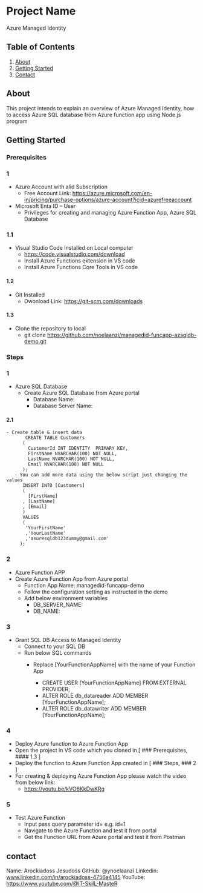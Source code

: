 # Project Name
Azure Managed Identity

## Table of Contents
1. [About](#about)
2. [Getting Started](#getting-started)
3. [Contact](#contact)

## About
This project intends to explain an overview of Azure Managed Identity, how to access Azure SQL database from Azure function app using Node.js program  

## Getting Started
### Prerequisites
### 1
- Azure Account with alid Subscription
  - Free Account Link: https://azure.microsoft.com/en-in/pricing/purchase-options/azure-account?icid=azurefreeaccount
- Microsoft Enta ID – User
  - Privileges for creating and managing Azure Function App, Azure SQL Database
### 1.1
- Visual Studio Code Installed on Local computer
  - https://code.visualstudio.com/download
  - Install Azure Functions extension in VS code
  - Install Azure Functions Core Tools in VS code
#### 1.2  
- Git Installed
  - Dwonload Link: https://git-scm.com/downloads
#### 1.3
- Clone the repository to local
  - git clone https://github.com/noelaanzi/managedid-funcapp-azsqldb-demo.git

### Steps
### 1
- Azure SQL Database
  - Create Azure SQL Database from Azure portal
    - Database Name: <Your DB Server Name>   
    - Database Server Name: <Your DB Name>
 #### 2.1 
    - Create table & insert data
           CREATE TABLE Customers
          (
            CustomerId INT IDENTITY  PRIMARY KEY,
            FirstName NVARCHAR(100) NOT NULL,
            LastName NVARCHAR(100) NOT NULL,
            Email NVARCHAR(100) NOT NULL
          );
       - You can add more data using the below script just changing the values
          INSERT INTO [Customers]
          (
            [FirstName]
          , [LastName]
          , [Email]
          )
          VALUES
          (
           'YourFirstName'
           ,'YourLastName'
           ,'asuresqldb123dummy@gmail.com'
         );
### 2
- Azure Function APP
- Create Azure Function App from Azure portal
  - Function App Name: managedid-funcapp-demo
  - Follow the configuration setting as instructed in the demo
  - Add below environment variables
    - DB_SERVER_NAME:<Your DB Server Name> 
    - DB_NAME: <Your DB Name>
### 3
- Grant SQL DB Access to Managed Identity
  - Connect to your SQL DB
  - Run below SQL commands
    - Replace  [YourFunctionAppName] with the name of your Function App

      - CREATE USER [YourFunctionAppName] FROM EXTERNAL PROVIDER;
      - ALTER ROLE db_datareader ADD MEMBER [YourFunctionAppName];
      - ALTER ROLE db_datawriter ADD MEMBER [YourFunctionAppName];
        
### 4
- Deploy Azure function to Azure Function App
- Open the project in VS code which you cloned in [ ### Prerequisites, #### 1.3 ]
- Deploy the function to Azure Function App created in [ ### Steps, ### 2 ]
- For creating & deploying Azure Function App please watch the video from below link:
  - https://youtu.be/kVO6KkDwKRg
### 5
- Test Azure Function
  - Input pass query parameter id=<value> e.g. id=1 
  - Navigate to the Azure Function and test it from portal
  - Get the Function URL from Azure portal and test it from Postman
    
## contact
Name: Arockiadoss Jesudoss
GitHub: @ynoelaanzi
Linkedin: www.linkedin.com/in/arockiadoss-4756a4145
YouTube: https://www.youtube.com/@IT-SkilL-MasteR

